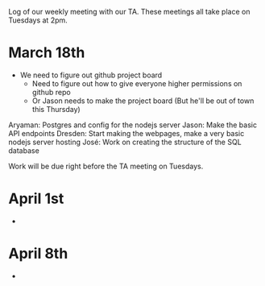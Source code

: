 
Log of our weekly meeting with our TA. These meetings all take place on Tuesdays at 2pm.

# March 18th

- We need to figure out github project board
	- Need to figure out how to give everyone higher permissions on github repo
	- Or Jason needs to make the project board (But he'll be out of town this Thursday)


Aryaman: Postgres and config for the nodejs server
Jason: Make the basic API endpoints
Dresden: Start making the webpages, make a very basic nodejs server hosting
José: Work on creating the structure of the SQL database


Work will be due right before the TA meeting on Tuesdays. 

# April 1st

- 




# April 8th

- 





